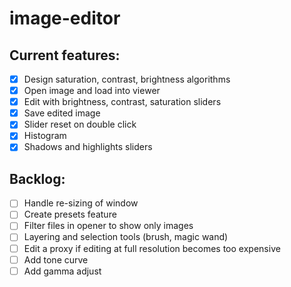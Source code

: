 # image-editor

## Current features:


- [x] Design saturation, contrast, brightness algorithms
- [x] Open image and load into viewer
- [x] Edit with brightness, contrast, saturation sliders
- [x] Save edited image
- [x] Slider reset on double click
- [x] Histogram
- [x] Shadows and highlights sliders

## Backlog:

- [ ] Handle re-sizing of window
- [ ] Create presets feature
- [ ] Filter files in opener to show only images
- [ ] Layering and selection tools (brush, magic wand)
- [ ] Edit a proxy if editing at full resolution becomes too expensive
- [ ] Add tone curve
- [ ] Add gamma adjust